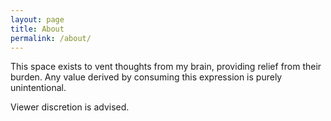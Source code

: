 ```yaml
---
layout: page
title: About
permalink: /about/
---
```


This space exists to vent thoughts from my brain, providing relief from their burden. Any value derived by consuming this expression is purely unintentional.

Viewer discretion is advised.

